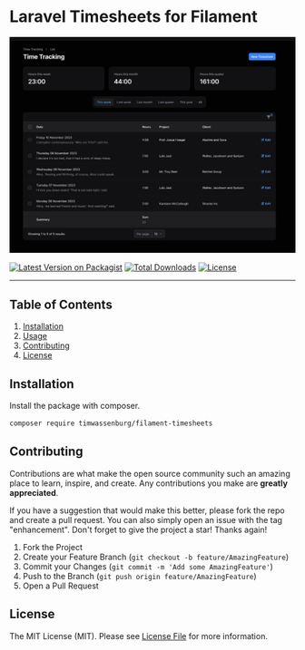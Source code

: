 # Laravel Timesheets for Filament

<img src="img/banner.png" alt="Logo">

[![Latest Version on Packagist](https://img.shields.io/packagist/v/timwassenburg/filament-timesheets.svg?style=flat-square)](https://packagist.org/packages/timwassenburg/filament-timesheets)
[![Total Downloads](https://img.shields.io/packagist/dt/timwassenburg/filament-timesheets.svg?style=flat-square)](https://packagist.org/packages/timwassenburg/filament-timesheets)
[![License](https://img.shields.io/packagist/l/timwassenburg/filament-timesheets)](https://packagist.org/packages/timwassenburg/filament-timesheets)

<hr>

## Table of Contents

  <ol>
    <li><a href="#installation">Installation</a></li>
    <li>
      <a href="#usage">Usage</a>
    </li>
    <li><a href="#contributing">Contributing</a></li>
    <li><a href="#license">License</a></li>
  </ol>

## Installation

Install the package with composer.

```bash
composer require timwassenburg/filament-timesheets
```

## Contributing

Contributions are what make the open source community such an amazing place to learn, inspire, and create. Any
contributions you make are **greatly appreciated**.

If you have a suggestion that would make this better, please fork the repo and create a pull request. You can also
simply open an issue with the tag "enhancement".
Don't forget to give the project a star! Thanks again!

1. Fork the Project
2. Create your Feature Branch (`git checkout -b feature/AmazingFeature`)
3. Commit your Changes (`git commit -m 'Add some AmazingFeature'`)
4. Push to the Branch (`git push origin feature/AmazingFeature`)
5. Open a Pull Request

## License

The MIT License (MIT). Please see [License File](LICENSE.md) for more information.
